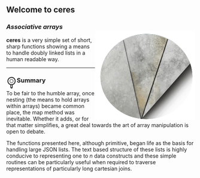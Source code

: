 ## Welcome to ceres

### *Associative arrays*<div id="logo-container"><img id="logo-default" title="No readable content. Just a page logo" class="img-logo" align="right" src="https://github.com/ceresBakalite/ceres-sv/raw/main/images/CSV-02/Logo01.png"></div>

**ceres** is a very simple set of short, sharp functions showing a means to handle doubly linked lists in a human 
readable way.

***

### Summary<img class="img-pointer" align="left" src="https://github.com/ceresBakalite/ceres-sv/raw/main/images/CSVPeriscope.png">

To be fair to the humble array, once nesting (the means to hold arrays within arrays) became common place, the map 
method was inevitable.  Whether it adds, or for that matter simplifies, a great deal towards the art of array 
manipulation is open to debate.
     
The functions presented here, although primitive, began life as the basis for handling large JSON lists. The text 
based structure of these lists is highly conducive to representing one to *n* data constructs and these simple 
routines can be particularly useful when required to traverse representations of particularly long cartesian joins.

<br>

[read more]: https://github.com/jbtule
[@jbtule]: https://gist.github.com/jbtule/4336842
[@ceresbakalite]: https://github.com/ceresbakalite
